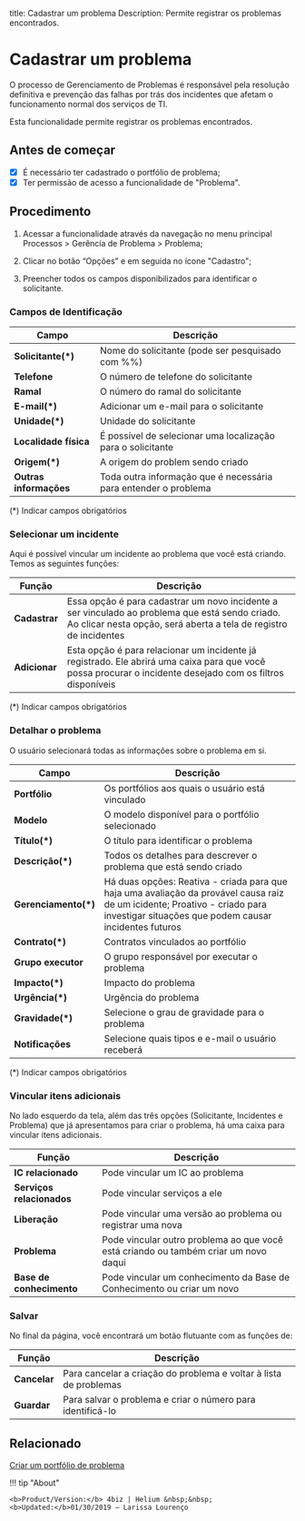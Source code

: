 title: Cadastrar um problema
Description: Permite registrar os problemas encontrados.
# Cadastrar um problema


O processo de Gerenciamento de Problemas é responsável pela resolução definitiva e prevenção das falhas por trás dos incidentes que afetam o funcionamento normal dos serviços de TI.

Esta funcionalidade permite registrar os problemas encontrados.

## Antes de começar

- [x] É necessário ter cadastrado o portfólio de problema;  
- [x] Ter permissão de acesso a funcionalidade de "Problema".

## Procedimento

1.  Acessar a funcionalidade através da navegação no menu principal Processos \>
    Gerência de Problema \> Problema;

2.  Clicar no botão “Opções” e em seguida no ícone "Cadastro";

3.  Preencher todos os campos disponibilizados para identificar o solicitante.

### Campos de Identificação

|Campo|Descrição|
|-----|-----------|
|**Solicitante(\*)**|Nome do solicitante (pode ser pesquisado com %%)|
|**Telefone**|O número de telefone do solicitante|
|**Ramal**|O número do ramal do solicitante|
|**E-mail(\*)**|Adicionar um e-mail para o solicitante|
|**Unidade(\*)**|Unidade do solicitante|
|**Localidade física**|É possível de selecionar uma localização para o solicitante|
|**Origem(\*)**|A origem do problem sendo criado|
|**Outras informações**|Toda outra informação que é necessária para entender o problema|

(*) Indicar campos obrigatórios

### Selecionar um incidente

Aqui é possível vincular um incidente ao problema que você está criando. Temos as seguintes funções:

|Função|Descrição|
|------|---------|
|**Cadastrar**|Essa opção é para cadastrar um novo incidente a ser vinculado ao problema que está sendo criado. Ao clicar nesta opção, será aberta a tela de registro de incidentes|
|**Adicionar**|Esta opção é para relacionar um incidente já registrado. Ele abrirá uma caixa para que você possa procurar o incidente desejado com os filtros disponíveis|

(*) Indicar campos obrigatórios

### Detalhar o problema

O usuário selecionará todas as informações sobre o problema em si.

|Campo|Descrição|
|-----|-----------|
|**Portfólio**|Os portfólios aos quais o usuário está vinculado|
|**Modelo**|O modelo disponível para o portfólio selecionado|
|**Título(\*)**|O título para identificar o problema|
|**Descrição(\*)**|Todos os detalhes para descrever o problema que está sendo criado|
|**Gerenciamento(\*)**|Há duas opções: Reativa - criada para que haja uma avaliação da provável causa raiz de um icidente; Proativo - criado para investigar situações que podem causar incidentes futuros|
|**Contrato(\*)**|Contratos vinculados ao portfólio|
|**Grupo executor**|O grupo responsável por executar o problema|
|**Impacto(\*)**|Impacto do problema|
|**Urgência(\*)**|Urgência do problema|
|**Gravidade(\*)**|Selecione o grau de gravidade para o problema|
|**Notificações**|Selecione quais tipos e e-mail o usuário receberá|

(*) Indicar campos obrigatórios

### Vincular itens adicionais

No lado esquerdo da tela, além das três opções (Solicitante, Incidentes e Problema) que já apresentamos para criar o problema, há uma caixa para vincular itens adicionais.

|Função|Descrição|
|------|---------|
|**IC relacionado**|Pode vincular um IC ao problema|
|**Serviços relacionados**|Pode vincular serviços a ele|
|**Liberação**|Pode vincular uma versão ao problema ou registrar uma nova|
|**Problema**|Pode vincular outro problema ao que você está criando ou também criar um novo daqui|
|**Base de conhecimento**|Pode vincular um conhecimento da Base de Conhecimento ou criar um novo|

### Salvar

No final da página, você encontrará um botão flutuante com as funções de:

|Função|Descrição|
|------|---------|
|**Cancelar**|Para cancelar a criação do problema e voltar à lista de problemas|
|**Guardar**|Para salvar o problema e criar o número para identificá-lo|

Relacionado
------------

[Criar um portfólio de problema](/pt-br/4biz-helium/processes/problem/configuration/problem-portfolio.html) 

!!! tip "About"

    <b>Product/Version:</b> 4biz | Helium &nbsp;&nbsp;
    <b>Updated:</b>01/30/2019 – Larissa Lourenço



